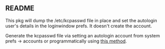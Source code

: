 README
------

This pkg will dump the /etc/kcpasswd file in place and set the autologin user's details in the loginwindow prefs. It doesn't create the account.

Generate the kcpasswd file via setting an autologin account from system prefs -> accounts or programmatically using [this method](http://www.brock-family.org/gavin/perl/kcpassword.html).

